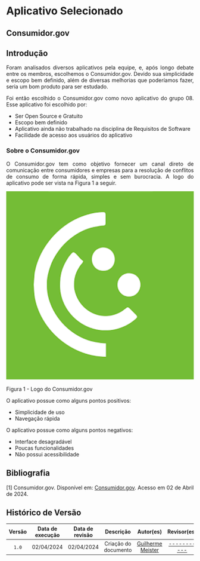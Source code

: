 # Aplicativo Selecionado

## Consumidor.gov

## Introdução

<div style="text-align: justify;"> <p> Foram analisados diversos aplicativos pela equipe, e, após longo debate entre os membros, escolhemos o Consumidor.gov. Devido sua simplicidade e escopo bem definido, além de diversas melhorias que poderíamos fazer, seria um bom produto para ser estudado. </p> 

<p>Foi então escolhido o Consumidor.gov como novo aplicativo do grupo 08. Esse aplicativo foi escolhido por:
</p>

- Ser Open Source e Gratuito
- Escopo bem definido
- Aplicativo ainda não trabalhado na disciplina de Requisitos de Software
- Facilidade de acesso aos usuários do aplicativo
  
### Sobre o Consumidor.gov

<p>O Consumidor.gov tem como objetivo fornecer um canal direto de comunicação entre consumidores e empresas para a resolução de conflitos de consumo de forma rápida, simples e sem burocracia. A logo do aplicativo pode ser vista na Figura 1 a seguir.</p>

<img src="https://github.com/Requisitos-de-Software/2024.1-Consumidor.gov/blob/main/assets/img/logos/logo.png">

<p>Figura 1 - Logo do Consumidor.gov</p>

<p>O aplicativo possue como alguns pontos positivos:</p>

- Simplicidade de uso
- Navegação rápida

<p>O aplicativo possue como alguns pontos negativos:</p>

- Interface desagradável
- Poucas funcionalidades
- Não possui acessibilidade

## Bibliografia
[1] Consumidor.gov. Disponível em: [Consumidor.gov](https://play.google.com/store/apps/details?id=br.com.consumidor&hl=pt_BR&gl=US). Acesso em 02 de Abril de 2024.

## Histórico de Versão
| Versão | Data de execução | Data de revisão |  Descrição            | Autor(es)         | Revisor(es)  |
| :------: | :----------: | :--------: | :--------------------: | :-------------: | :----------: |
| `1.0`  | 02/04/2024 | 02/04/2024 | Criação do documento | [Guilherme Meister](https://github.com/gmeister18) | [-----------](https://github.com/) |

</div>
